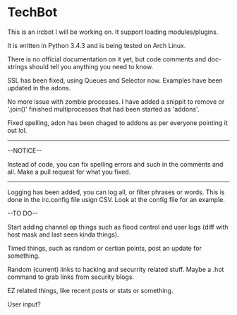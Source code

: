 # TechBot

This is an ircbot I will be working on. It support loading modules/plugins. 

It is written in Python 3.4.3 and is being tested on Arch Linux.

There is no official documentation on it yet, but code comments and doc-strings should tell you anything
you need to know.

SSL has been fixed, using Queues and Selector now. Examples have been updated in the adons.

No more issue with zombie processes. I have added a snippit to remove or '.join()' finished
multiprocesses that had been started as 'addons'.

Fixed spelling, adon has been chaged to addons as per everyone pointing it out lol.


------------------
--NOTICE--

Instead of code, you can fix spelling errors and such in the comments and all. Make a pull request
for what you fixed.

------------------


Logging has been added, you can log all, or filter phrases or words. This is done in the irc.config file
usign CSV. Look at the config file for an example.

--TO DO--

Start adding channel op things such as flood control and user logs (diff with host mask and last seen kinda things).

Timed things, such as random or certian points, post an update for something.

Random (current) links to hacking and securrity related stuff. Maybe a .hot command to grab links from security blogs.

EZ related things, like recent posts or stats or something.

User input?

